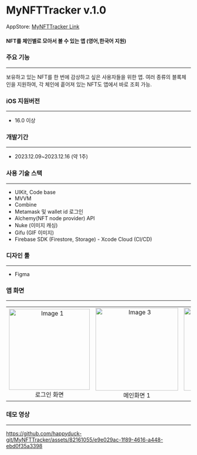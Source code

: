 
# MyNFTTracker v.1.0

AppStore: [MyNFTTracker Link](https://apps.apple.com/us/app/weather-island/id6474068474)

#### NFT를 체인별로 모아서 볼 수 있는 앱 (영어,한국어 지원)


### 주요 기능
----
보유하고 있는 NFT를 한 번에 감상하고 싶은 사용자들을 위한 앱.
여러 종류의 블록체인을 지원하여, 각 체인에 흩어져 있는 NFT도 앱에서 바로 조회 가능.

### iOS 지원버전
----
- 16.0 이상

### 개발기간
----
- 2023.12.09~2023.12.16 (약 1주)

### 사용 기술 스택
----

- UIKit, Code base
- MVVM
- Combine 
- Metamask 및 wallet id 로그인
- Alchemy(NFT node provider) API
- Nuke (이미지 캐싱)
- Gifu (GIF 이미지)
- Firebase SDK (Firestore, Storage)
​- Xcode Cloud (CI/CD)

### 디자인 툴
----
- Figma

### 앱 화면
----

<table style="width: 100%; text-align: center; border-collapse: collapse;">
  <tr>
    <td style="vertical-align: middle;">
      <img src="https://github.com/happyduck-git/images/assets/82161055/6f29ad32-c5c9-44d5-bc7e-df440daa88e1" alt="Image 1" width="220">
      <div align="center">로그인 화면</div>
    </td>
     <td style="vertical-align: middle;">
      <img src="https://github.com/happyduck-git/images/assets/82161055/27be8adc-d771-4599-9a25-a2ae0b417949" alt="Image 3" width="225">
      <div align="center">메인화면 1</div>
    </td>
     <td style="vertical-align: middle;">
      <img src="https://github.com/happyduck-git/images/assets/82161055/da7c5472-f6c6-49b8-aa73-85332d06052e" alt="Image 3" width="225">
      <div align="center">메인화면 2</div>
    </td>
    <td style="vertical-align: middle;">
      <img src="https://github.com/happyduck-git/images/assets/82161055/b572df6b-ba02-4a76-82d6-3556ef732757" alt="Image 2" width="220">
      <div align="center">사용자 설정 화면</div>
    </td>
   
  </tr>
</table>

### 데모 영상
----
https://github.com/happyduck-git/MyNFTTracker/assets/82161055/e9e029ac-1f89-4616-a448-ebd0f35a3398

